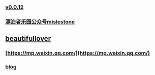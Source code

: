 ### [v0.0.12](https://github.com/littleflute/weixin/edit/master/README.md)
### [漂泊者乐园公众号mislestone](https://github.com/littleflute/weixin/milestone/2)

## [beautifullover](issues/42)
### [https://mp.weixin.qq.com/](https://mp.weixin.qq.com/)
### [blog](https://littleflute.github.io/blog)


<script src="https://www.w3schools.com/lib/w3.js"></script>
<script src="https://littleflute.github.io/JavaScript/blclass.js" ></script>
<script src="https://littleflute.github.io/JavaScript/blApp.js"></script>
<script src="blAppPlx.js"></script>
